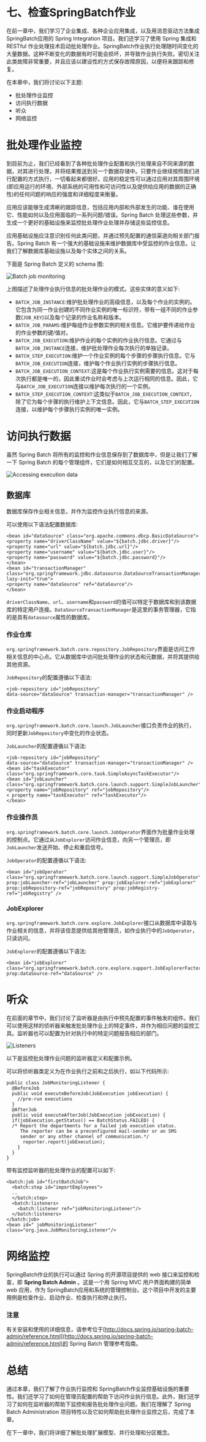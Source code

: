 # 七、检查SpringBatch作业

在前一章中，我们学习了企业集成、各种企业应用集成，以及用消息驱动方法集成 SpringBatch应用的 Spring Integration 项目。我们还学习了使用 Spring 集成和 RESTful 作业处理技术启动批处理作业。SpringBatch作业执行处理随时间变化的大量数据。这种不断变化的数据有时可能会损坏，并导致作业执行失败。密切关注此类故障非常重要，并且应该以建设性的方式保存故障原因，以便将来跟踪和修复。

在本章中，我们将讨论以下主题:

*   批处理作业监控
*   访问执行数据
*   听众
*   网络监控

# 批处理作业监控

到目前为止，我们已经看到了各种批处理作业配置和执行处理来自不同来源的数据，对其进行处理，并将结果推送到另一个数据存储中。只要作业继续按照我们进行配置的方式执行，一切看起来都很好。应用的稳定性可以通过应用对其周围环境(即应用运行的环境、外部系统的可用性和可访问性以及提供给应用的数据的正确性)的任何问题的响应的强度和详细程度来衡量。

应用应该能够生成清晰的跟踪信息，包括应用内部和外部发生的功能、谁在使用它、性能如何以及应用面临的一系列问题/错误。Spring Batch 处理这些参数，并生成一个更好的基础设施来监控批处理作业处理并存储这些监控信息。

应用基础设施应注意识别任何此类问题，并通过预先配置的通信渠道向相关部门报告。Spring Batch 有一个强大的基础设施来维护数据库中受监控的作业信息。让我们了解数据库基础设施以及每个实体之间的关系。

下面是 Spring Batch 定义的 schema 图:

![Batch job monitoring](graphics/3372OS_07_01.jpg)

上图描述了处理作业执行信息的批处理作业的模式。这些实体的意义如下:

*   `BATCH_JOB_INSTANCE`:维护批处理作业的高级信息，以及每个作业的实例的。它包含为同一作业创建的不同作业实例的唯一标识符，带有一组不同的作业参数(`JOB_KEY`)以及每个记录的作业名称和版本。
*   `BATCH_JOB_PARAMS`:维护每组作业参数实例的相关信息。它维护要传递给作业的作业参数的键/值对。
*   `BATCH_JOB_EXECUTION`:维护作业的每个实例的作业执行信息。它通过与`BATCH_JOB_INSTANCE`连接，维护批处理作业每次执行的单独记录。
*   `BATCH_STEP_EXECUTION`:维护一个作业实例的每个步骤的步骤执行信息。它与`BATCH_JOB_EXECUTION`连接，维护每个作业执行实例的步骤执行信息。
*   `BATCH_JOB_EXECUTION_CONTEXT`:这是每个作业执行实例需要的信息。这对于每次执行都是唯一的，因此重试作业时会考虑与上次运行相同的信息。因此，它与`BATCH_JOB_EXECUTION`连接以维护每次执行的一个实例。
*   `BATCH_STEP_EXECUTION_CONTEXT`:这类似于`BATCH_JOB_EXECUTION_CONTEXT`，除了它为每个步骤的执行维护上下文信息。因此，它与`BATCH_STEP_EXECUTION`连接，以维护每个步骤执行实例的唯一实例。

# 访问执行数据

虽然 Spring Batch 将所有的监控和作业信息保存到了数据库中，但是让我们了解一下 Spring Batch 的每个管理组件，它们是如何相互交互的，以及它们的配置。

![Accessing execution data](graphics/3372OS_07_02.jpg)

## 数据库

数据库保存作业相关信息，并作为监控作业执行信息的来源。

可以使用以下语法配置数据库:

```
<bean id="dataSource" class="org.apache.commons.dbcp.BasicDataSource"> 
<property name="driverClassName" value="${batch.jdbc.driver}"/> 
<property name="url" value="${batch.jdbc.url}"/> 
<property name="username" value="${batch.jdbc.user}"/> 
<property name="password" value="${batch.jdbc.password}"/> 
</bean>
<bean id="transactionManager" 
class="org.springframework.jdbc.datasource.DataSourceTransactionManager" lazy-init="true"> 
<property name="dataSource" ref="dataSource"/> 
</bean>
```

`driverClassName`、`url`、`username`和`password`的值可以特定于数据库和到该数据库的特定用户连接。`DataSourceTransactionManager`是这里的事务管理器，它指的是具有`datasource`属性的数据库。

### 作业仓库

`org.springframework.batch.core.repository.JobRepository`界面是访问工作相关信息的中心点。它从数据库中访问批处理作业的状态和元数据，并将其提供给其他资源。

`JobRepository`的配置遵循以下语法:

```
<job-repository id="jobRepository" 
data-source="dataSource" transaction-manager="transactionManager" />
```

### 作业启动程序

`org.springframework.batch.core.launch.JobLauncher`接口负责作业的执行，同时更新`JobRepository`中变化的作业状态。

`JobLauncher`的配置遵循以下语法:

```
<job-repository id="jobRepository" 
data-source="dataSource" transaction-manager="transactionManager" />
<bean id="taskExecutor" 
class="org.springframework.core.task.SimpleAsyncTaskExecutor"/>
<bean id="jobLauncher" 
class="org.springframework.batch.core.launch.support.SimpleJobLauncher"> 
<property name="jobRepository" ref="jobRepository"/> 
< property name="taskExecutor" ref="taskExecutor"/> 
</bean>
```

### 作业操作员

`org.springframework.batch.core.launch.JobOperator`界面作为批量作业处理的控制点。它通过从`JobExplorer`访问作业信息，向另一个管理员，即`JobLauncher`发送开始、停止和重启信号。

`JobOperator`的配置遵循以下语法:

```
<bean id="jobOperator" 
class="org.springframework.batch.core.launch.support.SimpleJobOperator" 
prop:jobLauncher-ref="jobLauncher" prop:jobExplorer-ref="jobExplorer" 
prop:jobRepository-ref="jobRepository" prop:jobRegistry-ref="jobRegistry" />
```

### JobExplorer

`org.springframework.batch.core.explore.JobExplorer`接口从数据库中读取与作业相关的信息，并将该信息提供给其他管理员，如作业执行中的`JobOperator`，只读访问。

`JobExplorer`的配置遵循以下语法:

```
<bean id="jobExplorer" 
class="org.springframework.batch.core.explore.support.JobExplorerFactoryBean" 
prop:dataSource-ref="dataSource" />
```

# 听众

在前面的章节中，我们讨论了监听器是由执行中预先配置的事件触发的组件。我们可以使用这样的侦听器来触发批处理作业上的特定事件，并作为相应问题的监控工具。监听器也可以配置为针对执行中的特定问题报告相应的部门。

![Listeners](graphics/3372OS_07_03.jpg)

以下是监控批处理作业问题的监听器定义和配置示例。

可以将侦听器类定义为在作业执行之前和之后执行，如以下代码所示:

```
public class JobMonitoringListener {
  @BeforeJob
  public void executeBeforeJob(JobExecution jobExecution) {
    //pre-run executions
  }
  @AfterJob
  public void executeAfterJob(JobExecution jobExecution) {
  if(jobExecution.getStatus() == BatchStatus.FAILED) { 
  /* Report the departments for a failed job execution status.
     The reporter can be a preconfigured mail-sender or an SMS
     sender or any other channel of communication.*/
      reporter.report(jobExecution);
    }
  }
}
```

带有监控监听器的批处理作业的配置可以如下:

```
<batch:job id="firstBatchJob">
  <batch:step id="importEmployees">
  ..
  </batch:step>
  <batch:listeners>
    <batch:listener ref="jobMonitoringListener"/> 
  </batch:listeners>
</batch:job>
<bean id=" jobMonitoringListener" class="org.java.JobMonitoringListener"/>
```

# 网络监控

SpringBatch作业的执行可以通过 Spring 的开源项目提供的 web 接口来监控和检查，即 **Spring Batch Admin** 。这是一个用 Spring MVC 用户界面构建的简单 web 应用，作为 SpringBatch应用和系统的管理控制台。这个项目中开发的主要用例是检查作业、启动作业、检查执行和停止执行。

### 注意

有关安装和使用的详细信息，请参考位于[http://docs.spring.io/spring-batch-admin/reference.html](http://docs.spring.io/spring-batch-admin/reference.html)的 Spring Batch 管理参考指南。

# 总结

通过本章，我们了解了作业执行监控和 SpringBatch作业监控基础设施的重要性。我们还学习了如何在管理员配置的帮助下访问作业执行信息。此外，我们还学习了如何在监听器的帮助下监控和报告批处理作业问题。我们在理解了 Spring Batch Administration 项目特性以及它如何帮助批处理作业监控之后，完成了本章。

在下一章中，我们将详细了解批处理扩展模型、并行处理和分区概念。